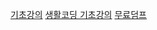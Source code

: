 [기초강의](https://www.aws.training/Details/Curriculum?id=32442&redirect=false)
[생활코딩 기초강의](https://opentutorials.org/course/2717/11268)
[무료덤프](https://www.examtopics.com/exams/amazon/aws-certified-cloud-practitioner/view/)
